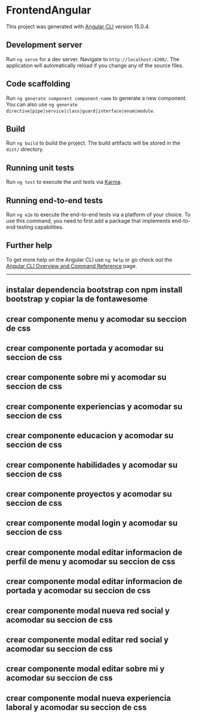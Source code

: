 # FrontendAngular

This project was generated with [Angular CLI](https://github.com/angular/angular-cli) version 15.0.4.

## Development server

Run `ng serve` for a dev server. Navigate to `http://localhost:4200/`. The application will automatically reload if you change any of the source files.

## Code scaffolding

Run `ng generate component component-name` to generate a new component. You can also use `ng generate directive|pipe|service|class|guard|interface|enum|module`.

## Build

Run `ng build` to build the project. The build artifacts will be stored in the `dist/` directory.

## Running unit tests

Run `ng test` to execute the unit tests via [Karma](https://karma-runner.github.io).

## Running end-to-end tests

Run `ng e2e` to execute the end-to-end tests via a platform of your choice. To use this command, you need to first add a package that implements end-to-end testing capabilities.

## Further help

To get more help on the Angular CLI use `ng help` or go check out the [Angular CLI Overview and Command Reference](https://angular.io/cli) page.

______________________________________________________________________________________________________________________
## instalar dependencia bootstrap con npm install bootstrap y copiar la de fontawesome

## crear componente menu y acomodar su seccion de css
## crear componente portada y acomodar su seccion de css
## crear componente sobre mi y acomodar su seccion de css
## crear componente experiencias y acomodar su seccion de css
## crear componente educacion y acomodar su seccion de css
## crear componente habilidades y acomodar su seccion de css
## crear componente proyectos y acomodar su seccion de css

## crear componente modal login y acomodar su seccion de css
## crear componente modal editar informacion de perfil de menu  y acomodar su seccion de css

## crear componente modal editar informacion de portada y acomodar su seccion de css
## crear componente modal nueva red social y acomodar su seccion de css
## crear componente modal editar red social y acomodar su seccion de css

## crear componente modal editar sobre mi y acomodar su seccion de css

## crear componente modal nueva experiencia laboral y acomodar su seccion de css